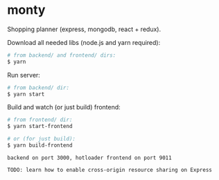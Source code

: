 # monty
Shopping planner (express, mongodb, react + redux).

Download all needed libs (node.js and yarn required):
```bash
# from backend/ and frontend/ dirs:
$ yarn
```

Run server:
```bash
# from backend/ dir:
$ yarn start
```

Build and watch (or just build) frontend:
```bash
# from frontend/ dir:
$ yarn start-frontend

# or (for just build):
$ yarn build-frontend
```

`backend on port 3000, hotloader frontend on port 9011`

`TODO: learn how to enable cross-origin resource sharing on Express`
